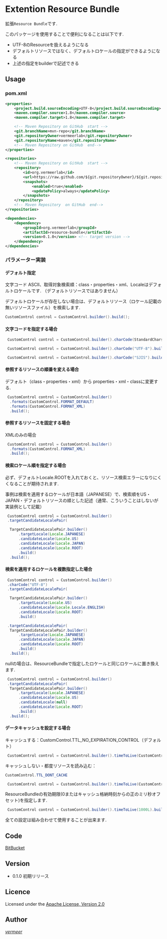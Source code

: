 Extention Resource Bundle
===

拡張`Resource Bundle`です.

このパッケージを使用することで便利になることは以下です.

* UTF-8のResourceを扱えるようになる
* デフォルトリソースではなく、デフォルトロケールの指定ができるようになる
* 上述の指定をbuilderで記述できる


## Usage

### pom.xml

```xml
<properties>
    <project.build.sourceEncoding>UTF-8</project.build.sourceEncoding>
    <maven.compiler.source>1.8</maven.compiler.source>
    <maven.compiler.target>1.8</maven.compiler.target>

    <!-- Maven Repository on GitHub  start -->
    <git.branchName>mvn-repo</git.branchName>
    <git.repositoryOwner>vermeerlab</git.repositoryOwner>
    <git.repositoryName>maven</git.repositoryName>
    <!-- Maven Repository on GitHub  end-->
</properties>

<repositories>
    <!-- Maven Repository on GitHub  start -->
    <repository>
        <id>org.vermeerlab</id>
        <url>https://raw.github.com/${git.repositoryOwner}/${git.repositoryName}/${git.branchName}/</url>
        <snapshots>
            <enabled>true</enabled>
            <updatePolicy>always</updatePolicy>
        </snapshots>
    </repository>
    <!-- Maven Repository  on GitHub  end-->
</repositories>

<dependencies>
    <dependency>
        <groupId>org.vermeerlab</groupId>
        <artifactId>resource-bundle</artifactId>
        <version>0.1.0</version> <!-- target version -->
    </dependency>
</dependencies>
```

### パラメーター実装

#### デフォルト指定

文字コード ASCII、取得対象検索順：class・properties・xml、Localeはデフォルトロケールです.
（デフォルトリソースではありません）

デフォルトロケールが存在しない場合は、デフォルトリソース（ロケール記載の無いリソースファイル）を検索します.

```java
CustomControl control = CustomControl.builder().build();
```

#### 文字コードを指定する場合

```java
 CustomControl control = CustomControl.builder().charCode(StandardCharsets.UTF_8.toString()).build();

 CustomControl control = CustomControl.builder().charCode("UTF-8").build();

 CustomControl control = CustomControl.builder().charCode("SJIS").build();
````

#### 参照するリソースの順番を変える場合

デフォルト（class・properties・xml）から properties・xml・classに変更する.

```java
 CustomControl control = CustomControl.builder()
  .formats(CustomControl.FORMAT_DEFAULT)
  .formats(CustomControl.FORMAT_XML)
  .build();
```

#### 参照するリソースを固定する場合

XMLのみの場合

```java
 CustomControl control = CustomControl.builder()
  .formats(CustomControl.FORMAT_XML)
  .build();
```

#### 検索ロケール順を指定する場合

必ず、デフォルトLocale.ROOTを入れておくと、リソース検索エラーになりにくくなることが期待されます.

事例は検索を適用するロケールが日本語（JAPANESE）で、検索順をUS・JAPAN・デフォルトリソースの順とした記述（通常、こういうことはしないが実装例として記載）

```java
 CustomControl control = CustomControl.builder()
 .targetCandidateLocalePair(

  TargetCandidateLocalePair.builder()
      .targetLocale(Locale.JAPANESE)
      .candidateLocale(Locale.US)
      .candidateLocale(Locale.JAPAN)
      .candidateLocale(Locale.ROOT)
      .build()
  .build();
```

#### 検索を適用するロケールを複数指定した場合

```java
 CustomControl control = CustomControl.builder()
 .charCode("UTF-8")
 .targetCandidateLocalePair(

  TargetCandidateLocalePair.builder()
      .targetLocale(Locale.US)
      .candidateLocale(Locale.Locale.ENGLISH)
      .candidateLocale(Locale.ROOT)
      .build()

 .targetCandidateLocalePair(
  TargetCandidateLocalePair.builder()
      .targetLocale(Locale.JAPANESE)
      .candidateLocale(Locale.JAPAN)
      .candidateLocale(Locale.ROOT)
      .build()
  .build();
```

nullの場合は、ResourceBundleで指定したロケールと同じロケールに置き換えます.

```java
 CustomControl control = CustomControl.builder()
 .targetCandidateLocalePair(
  TargetCandidateLocalePair.builder()
      .targetLocale(Locale.JAPANESE)
      .candidateLocale(Locale.US)
      .candidateLocale(null)
      .candidateLocale(Locale.ROOT)
      .build()
  .build();
```

#### データキャッシュを設定する場合

キャッシュする：CustomControl.TTL_NO_EXPIRATION_CONTROL（デフォルト）

```java
 CustomControl control = CustomControl.builder().timeToLive(CustomControl.TTL_NO_EXPIRATION_CONTROL).build();
```

キャッシュしない・都度リソースを読み込む：
```java
CustomControl.TTL_DONT_CACHE
```

```java
 CustomControl control = CustomControl.builder().timeToLive(CustomControl.TTL_DONT_CACHE).build();
```

ResourceBundleの有効期限(0またはキャッシュ格納時刻からの正のミリ秒オフセット)を指定します.

```java
 CustomControl control = CustomControl.builder().timeToLive(1000L).build();
```




全ての設定は組み合わせて使用することが出来ます.
## Code
[BitBucket](https://bitbucket.org/vermeerlab/resource-bundle)


## Version
* 0.1.0
初期リリース

## Licence
Licensed under the [Apache License, Version 2.0](http://www.apache.org/licenses/LICENSE-2.0)

## Author
[_vermeer_](https://twitter.com/_vermeer_)

